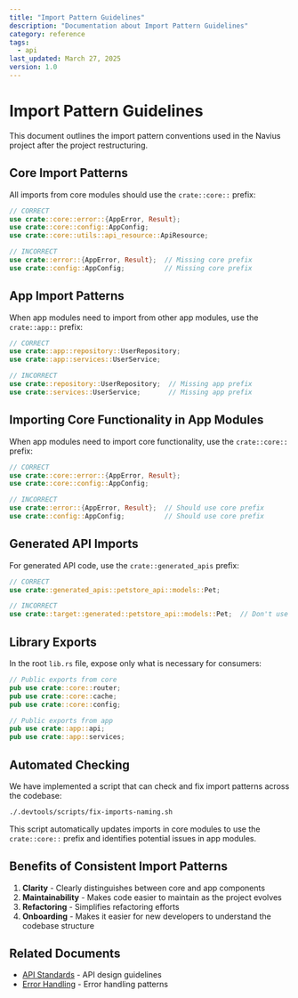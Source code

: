 ```yaml
---
title: "Import Pattern Guidelines"
description: "Documentation about Import Pattern Guidelines"
category: reference
tags:
  - api
last_updated: March 27, 2025
version: 1.0
---
```

# Import Pattern Guidelines

This document outlines the import pattern conventions used in the Navius project after the project restructuring.

## Core Import Patterns

All imports from core modules should use the `crate::core::` prefix:

```rust
// CORRECT
use crate::core::error::{AppError, Result};
use crate::core::config::AppConfig;
use crate::core::utils::api_resource::ApiResource;

// INCORRECT
use crate::error::{AppError, Result};  // Missing core prefix
use crate::config::AppConfig;          // Missing core prefix
```

## App Import Patterns

When app modules need to import from other app modules, use the `crate::app::` prefix:

```rust
// CORRECT
use crate::app::repository::UserRepository;
use crate::app::services::UserService;

// INCORRECT
use crate::repository::UserRepository;  // Missing app prefix
use crate::services::UserService;       // Missing app prefix
```

## Importing Core Functionality in App Modules

When app modules need to import core functionality, use the `crate::core::` prefix:

```rust
// CORRECT
use crate::core::error::{AppError, Result};
use crate::core::config::AppConfig;

// INCORRECT
use crate::error::{AppError, Result};  // Should use core prefix
use crate::config::AppConfig;          // Should use core prefix
```

## Generated API Imports

For generated API code, use the `crate::generated_apis` prefix:

```rust
// CORRECT
use crate::generated_apis::petstore_api::models::Pet;

// INCORRECT
use crate::target::generated::petstore_api::models::Pet;  // Don't use target path directly
```

## Library Exports

In the root `lib.rs` file, expose only what is necessary for consumers:

```rust
// Public exports from core
pub use crate::core::router;
pub use crate::core::cache;
pub use crate::core::config;

// Public exports from app
pub use crate::app::api;
pub use crate::app::services;
```

## Automated Checking

We have implemented a script that can check and fix import patterns across the codebase:

```bash
./.devtools/scripts/fix-imports-naming.sh
```

This script automatically updates imports in core modules to use the `crate::core::` prefix and identifies potential issues in app modules.

## Benefits of Consistent Import Patterns

1. **Clarity** - Clearly distinguishes between core and app components
2. **Maintainability** - Makes code easier to maintain as the project evolves
3. **Refactoring** - Simplifies refactoring efforts
4. **Onboarding** - Makes it easier for new developers to understand the codebase structure 

## Related Documents
- [API Standards](../standards/api-standards.md) - API design guidelines
- [Error Handling](../standards/error-handling.md) - Error handling patterns

